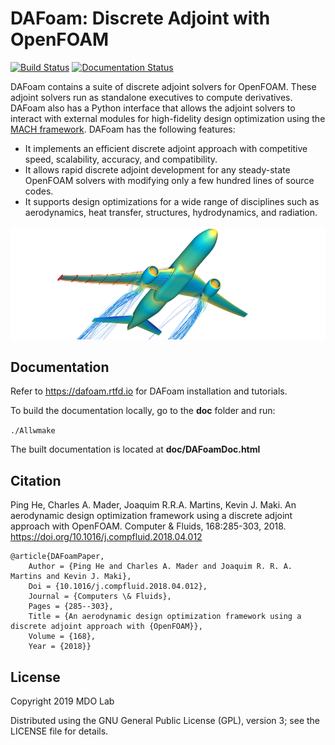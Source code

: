 DAFoam: Discrete Adjoint with OpenFOAM
======================================

[![Build Status](https://travis-ci.com/mdolab/dafoam.svg?token=PKPXZYJ4Ny7P59TKMPSX&branch=master)](https://travis-ci.com/mdolab/dafoam)
[![Documentation Status](https://readthedocs.org/projects/dafoam/badge/?version=latest)](https://dafoam.readthedocs.io/en/latest/?badge=latest)

DAFoam contains a suite of discrete adjoint solvers for OpenFOAM. These adjoint solvers run as standalone executives to compute derivatives. DAFoam also has a Python interface that allows the adjoint solvers to interact with external modules for high-fidelity design optimization using the [MACH framework](http://mdolab.engin.umich.edu/docs/machFramework/MACH-Aero.html). DAFoam has the following features:

- It implements an efficient discrete adjoint approach with competitive speed, scalability, accuracy, and compatibility.
- It allows rapid discrete adjoint development for any steady-state OpenFOAM solvers with modifying only a few hundred lines of source codes.
- It supports design optimizations for a wide range of disciplines such as aerodynamics, heat transfer, structures, hydrodynamics, and radiation.

![](doc/source/images/DPW6_Transparent.png)

Documentation
-------------

Refer to https://dafoam.rtfd.io for DAFoam installation and tutorials.

To build the documentation locally, go to the **doc** folder and run:

`./Allwmake`

The built documentation is located at **doc/DAFoamDoc.html**

Citation
--------

Ping He, Charles A. Mader, Joaquim R.R.A. Martins, Kevin J. Maki. An aerodynamic design optimization framework using a discrete adjoint approach with OpenFOAM. Computer & Fluids, 168:285-303, 2018. https://doi.org/10.1016/j.compfluid.2018.04.012

```
@article{DAFoamPaper,
	Author = {Ping He and Charles A. Mader and Joaquim R. R. A. Martins and Kevin J. Maki},
	Doi = {10.1016/j.compfluid.2018.04.012},
	Journal = {Computers \& Fluids},
	Pages = {285--303},
	Title = {An aerodynamic design optimization framework using a discrete adjoint approach with {OpenFOAM}},
	Volume = {168},
	Year = {2018}}
```

License
-------

Copyright 2019 MDO Lab

Distributed using the GNU General Public License (GPL), version 3; see the LICENSE file for details.
